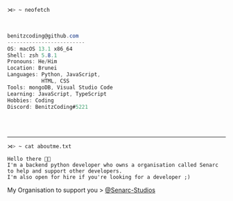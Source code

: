 ```zsh
⋊> ~ neofetch
```

<br/>

```csharp
benitzcoding@github.com
-------------------------
OS: macOS 13.1 x86_64
Shell: zsh 5.8.1
Pronouns: He/Him
Location: Brunei
Languages: Python, JavaScript,
           HTML, CSS
Tools: mongoDB, Visual Studio Code
Learning: JavaScript, TypeScript
Hobbies: Coding
Discord: BenitzCoding#5221
```

<br/>
<br/>

---

```zsh
⋊> ~ cat aboutme.txt
```
```text
Hello there 👋🏽
I'm a backend python developer who owns a organisation called Senarc to help and support other developers.
I'm also open for hire if you're looking for a developer ;)
```

My Organisation to support you > [@Senarc-Studios](https://github.com/Senarc-Studios)
